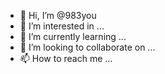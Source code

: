 - 👋 Hi, I’m @983you
- 👀 I’m interested in ...
- 🌱 I’m currently learning ...
- 💞️ I’m looking to collaborate on ...
- 📫 How to reach me ...

<!---
983you/983you is a ✨ special ✨ repository because its `README.md` (this file) appears on your GitHub profile.
You can click the Preview link to take a look at your changes.
--->
